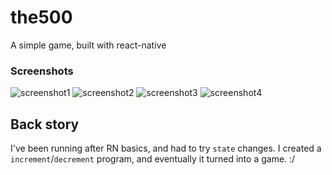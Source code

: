 # the500
A simple game, built with react-native


### Screenshots

![screenshot1](https://lh3.googleusercontent.com/HA7fLsGCaXfRHI1xlv5eFYiLSeq8tSHEAvZkUTvAnM7lnQoADYjTHhCoemGHplMxo1Mb=w720-h310-rw) ![screenshot2](https://lh3.googleusercontent.com/5XwcAOoNHJeisC0bN-bjkRUNkpwyYPUhmwow6y5iIcKwRopC1cY6_QHWjLDQvBgEZA=w720-h310-rw) ![screenshot3](https://lh3.googleusercontent.com/7Fmt36aGCovvSR4-JiacxPOmrz4jJGeE-Zl0jdie0Jh0xYvXyzEHEZ_Cf1enBsax3S8=w720-h310-rw) ![screenshot4](https://lh3.googleusercontent.com/_6zLor3j5Sgo671xKErAPSsO6T9Q3_7jLMUrEZ8kODUAzT9UUI9FTyzaknVZ6G9xlCA=w720-h310-rw)

## Back story

I've been running after RN basics, and had to try `state` changes. I created a `increment`/`decrement` program, and eventually it turned into a game. :/ 